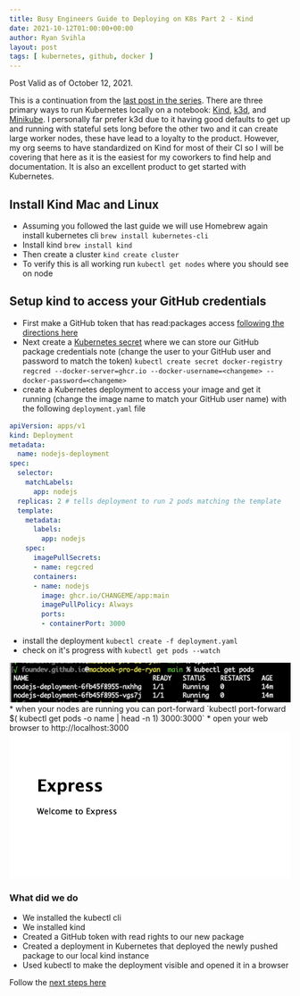 ```yaml
---
title: Busy Engineers Guide to Deploying on K8s Part 2 - Kind
date: 2021-10-12T01:00:00+00:00
author: Ryan Svihla
layout: post
tags: [ kubernetes, github, docker ]
---
```


Post Valid as of October 12, 2021.

This is a continuation from the [last post in the series](2021-10-12-busy-engineers-guide-to-deploying-on-k8s-part-1-github-packages.md). There are three primary ways
to run Kubernetes locally on a notebook: [Kind](https://kind.sigs.k8s.io), [k3d](https://k3d.io/v5.0.0/), and [Minikube](https://github.com/kubernetes/minikube). I personally far prefer k3d due to it having good defaults to get
up and running with stateful sets long before the other two and it can create large worker nodes, these have lead to a loyalty to the product. However, my org seems to have standardized on Kind for most of their CI so I will be covering
that here as it is the easiest for my coworkers to find help and documentation. It is also an excellent product to get started with Kubernetes.

## Install Kind Mac and Linux

* Assuming you followed the last guide we will use Homebrew again install kubernetes cli `brew install kubernetes-cli`
* Install kind `brew install kind`
* Then create a cluster `kind create cluster`
* To verify this is all working run `kubectl get nodes` where you should see on node

## Setup kind to access your GitHub credentials

* First make a GitHub token that has read:packages access [following the directions here](https://docs.github.com/en/authentication/keeping-your-account-and-data-secure/creating-a-personal-access-token)
* Next create a [Kubernetes secret](https://kubernetes.io/docs/concepts/configuration/secret/) where we can store our GitHub package credentials note (change the user to your GitHub user and password to match the token) `kubectl create secret docker-registry regcred --docker-server=ghcr.io --docker-username=<changeme> --docker-password=<changeme>`
* create a Kubernetes deployment to access your image and get it running (change the image name to match your GitHub user name) with the following `deployment.yaml` file
```yaml
apiVersion: apps/v1
kind: Deployment
metadata:
  name: nodejs-deployment
spec:
  selector:
    matchLabels:
      app: nodejs
  replicas: 2 # tells deployment to run 2 pods matching the template
  template:
    metadata:
      labels:
        app: nodejs
    spec:
      imagePullSecrets:
      - name: regcred
      containers:
      - name: nodejs
        image: ghcr.io/CHANGEME/app:main
        imagePullPolicy: Always
        ports:
        - containerPort: 3000
```
* install the deployment `kubectl create -f deployment.yaml`
* check on it's progress with `kubectl get pods --watch`
<img title="kubectl get pods" src="/assets/kubectlgetpods.png" border="0" alt="kubectl get pods" />
* when your nodes are running you can port-forward `kubectl port-forward $( kubectl get pods  -o name | head -n 1) 3000:3000`
* open your web browser to http://localhost:3000
<img title="express.png" src="/assets/express.png" border="0" alt="express" />

### What did we do

* We installed the kubectl cli
* We installed kind
* Created a GitHub token with read rights to our new package
* Created a deployment in Kubernetes that deployed the newly pushed package to our local kind instance
* Used kubectl to make the deployment visible and opened it in a browser

Follow the [next steps here](2021-10-12-busy-engineers-guide-to-deploying-on-k8s-part-3-helm.md)
